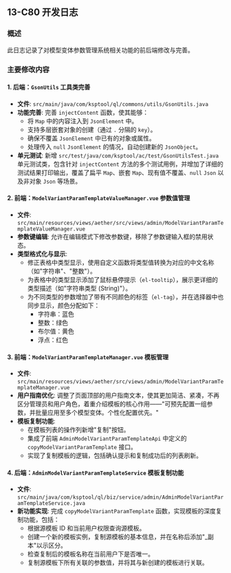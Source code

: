 ## 13-C80 开发日志

### 概述

此日志记录了对模型变体参数管理系统相关功能的前后端修改与完善。

### 主要修改内容

#### 1. 后端：`GsonUtils` 工具类完善

- **文件**: `src/main/java/com/ksptool/ql/commons/utils/GsonUtils.java`
- **功能完善**: 完善 `injectContent` 函数，使其能够：
    - 将 `Map` 中的内容注入到 `JsonElement` 中。
    - 支持多层嵌套对象的创建（通过 `.` 分隔的 `key`）。
    - 确保不覆盖 `JsonElement` 中已有的对象或属性。
    - 处理传入 `null` `JsonElement` 的情况，自动创建新的 `JsonObject`。
- **单元测试**: 新增 `src/test/java/com/ksptool/ac/test/GsonUtilsTest.java` 单元测试类，包含针对 `injectContent` 方法的多个测试用例，并增加了详细的测试结果打印输出，覆盖了扁平 `Map`、嵌套 `Map`、现有值不覆盖、`null` `Json` 以及非对象 `Json` 等场景。

#### 2. 前端：`ModelVariantParamTemplateValueManager.vue` 参数值管理

- **文件**: `src/main/resources/views/aether/src/views/admin/ModelVariantParamTemplateValueManager.vue`
- **参数键编辑**: 允许在编辑模式下修改参数键，移除了参数键输入框的禁用状态。
- **类型格式化与显示**: 
    - 修正表格中类型显示，使用自定义函数将类型值转换为对应的中文名称（如"字符串"、"整数"）。
    - 为表格中的类型显示添加了鼠标悬停提示（`el-tooltip`），展示更详细的类型描述（如"字符串类型 (String)"）。
    - 为不同类型的参数增加了带有不同颜色的标签（`el-tag`），并在选择器中也同步显示，颜色分配如下：
        - 字符串：蓝色
        - 整数：绿色
        - 布尔值：黄色
        - 浮点：红色

#### 3. 前端：`ModelVariantParamTemplateManager.vue` 模板管理

- **文件**: `src/main/resources/views/aether/src/views/admin/ModelVariantParamTemplateManager.vue`
- **用户指南优化**: 调整了页面顶部的用户指南文本，使其更加简洁、紧凑，不再区分管理员和用户角色，着重介绍模板的核心作用——"可预先配置一组参数，并批量应用至多个模型变体。个性化配置优先。"
- **模板复制功能**: 
    - 在模板列表的操作列新增"复制"按钮。
    - 集成了前端 `AdminModelVariantParamTemplateApi` 中定义的 `copyModelVariantParamTemplate` 接口。
    - 实现了复制模板的逻辑，包括确认提示和复制成功后的列表刷新。

#### 4. 后端：`AdminModelVariantParamTemplateService` 模板复制功能

- **文件**: `src/main/java/com/ksptool/ql/biz/service/admin/AdminModelVariantParamTemplateService.java`
- **新功能实现**: 完成 `copyModelVariantParamTemplate` 函数，实现模板的深度复制功能，包括：
    - 根据源模板 ID 和当前用户权限查询源模板。
    - 创建一个新的模板实例，复制源模板的基本信息，并在名称后添加"_副本"以示区分。
    - 检查复制后的模板名称在当前用户下是否唯一。
    - 复制源模板下所有关联的参数值，并将其与新创建的模板进行关联。 